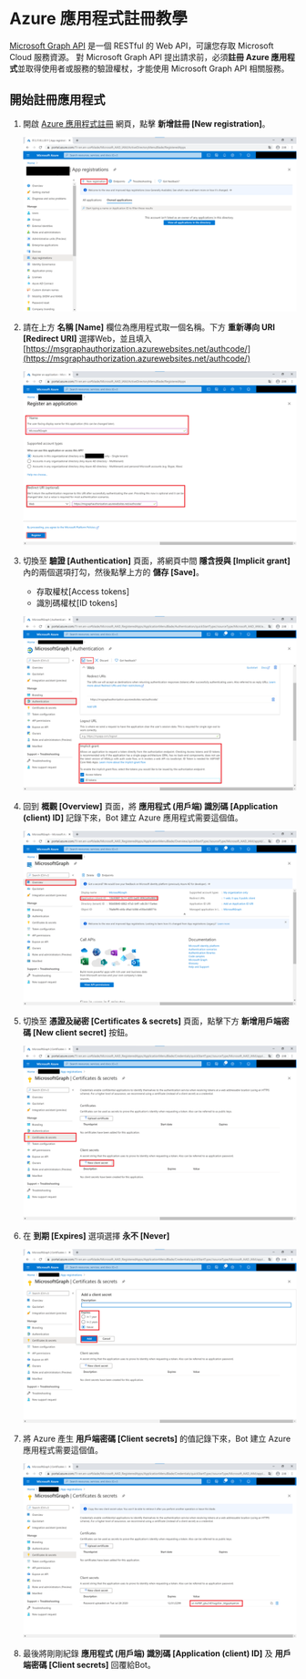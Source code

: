 # Azure 應用程式註冊教學
[Microsoft Graph API](https://developer.microsoft.com/en-us/graph) 是一個 RESTful 的 Web API，可讓您存取 Microsoft Cloud 服務資源。 對 Microsoft Graph API 提出請求前，必須**註冊 Azure 應用程式**並取得使用者或服務的驗證權杖，才能使用 Microsoft Graph API 相關服務。

## 開始註冊應用程式

1. 開啟 [Azure 應用程式註冊](https://portal.azure.com/#blade/Microsoft_AAD_IAM/ActiveDirectoryMenuBlade/RegisteredApps) 網頁，點擊 **新增註冊 [New registration]**。

    ![001](../Imgs/AppRegistrations/001.png)

1. 請在上方 **名稱 [Name]** 欄位為應用程式取一個名稱。下方 **重新導向 URI [Redirect URI]** 選擇Web，並且填入 [https://msgraphauthorization.azurewebsites.net/authcode/](https://msgraphauthorization.azurewebsites.net/authcode/)

    ![002](../Imgs/AppRegistrations/002.png)

1. 切換至 **驗證 [Authentication]** 頁面，將網頁中間 **隱含授與 [Implicit grant]** 內的兩個選項打勾，然後點擊上方的 **儲存 [Save]**。
    - 存取權杖[Access tokens]
    - 識別碼權杖[ID tokens]

    ![004](../Imgs/AppRegistrations/004.png)

1. 回到 **概觀 [Overview]** 頁面，將 **應用程式 (用戶端) 識別碼 [Application (client) ID]** 記錄下來，Bot 建立 Azure 應用程式需要這個值。

    ![003](../Imgs/AppRegistrations/003.png)

1. 切換至 **憑證及祕密 [Certificates & secrets]** 頁面，點擊下方 **新增用戶端密碼 [New client secret]** 按鈕。

    ![005](../Imgs/AppRegistrations/005.png)

1. 在 **到期 [Expires]** 選項選擇 **永不 [Never]**

    ![006](../Imgs/AppRegistrations/006.png)

1. 將 Azure 產生 **用戶端密碼 [Client secrets]**  的值記錄下來，Bot 建立 Azure 應用程式需要這個值。

    ![007](../Imgs/AppRegistrations/007.png)

1. 最後將剛剛紀錄 **應用程式 (用戶端) 識別碼 [Application (client) ID]** 及 **用戶端密碼 [Client secrets]** 回覆給Bot。
